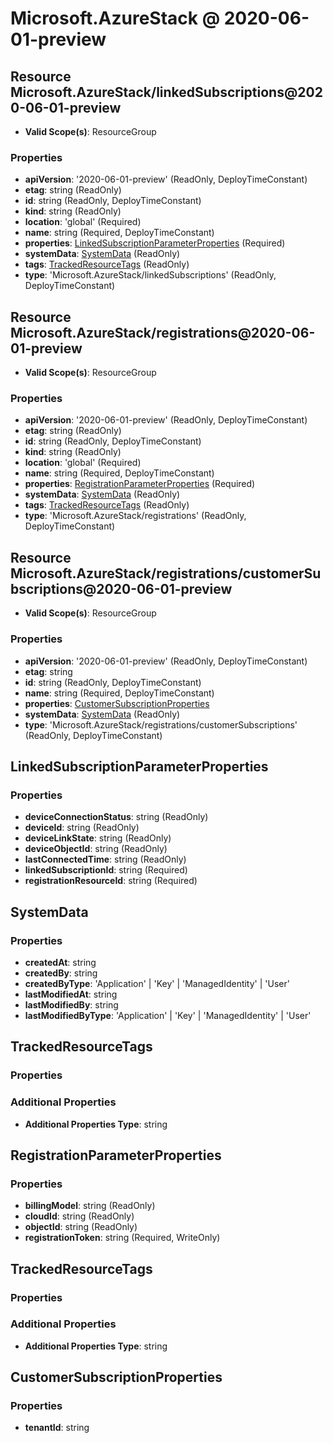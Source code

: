 # Microsoft.AzureStack @ 2020-06-01-preview

## Resource Microsoft.AzureStack/linkedSubscriptions@2020-06-01-preview
* **Valid Scope(s)**: ResourceGroup
### Properties
* **apiVersion**: '2020-06-01-preview' (ReadOnly, DeployTimeConstant)
* **etag**: string (ReadOnly)
* **id**: string (ReadOnly, DeployTimeConstant)
* **kind**: string (ReadOnly)
* **location**: 'global' (Required)
* **name**: string (Required, DeployTimeConstant)
* **properties**: [LinkedSubscriptionParameterProperties](#linkedsubscriptionparameterproperties) (Required)
* **systemData**: [SystemData](#systemdata) (ReadOnly)
* **tags**: [TrackedResourceTags](#trackedresourcetags) (ReadOnly)
* **type**: 'Microsoft.AzureStack/linkedSubscriptions' (ReadOnly, DeployTimeConstant)

## Resource Microsoft.AzureStack/registrations@2020-06-01-preview
* **Valid Scope(s)**: ResourceGroup
### Properties
* **apiVersion**: '2020-06-01-preview' (ReadOnly, DeployTimeConstant)
* **etag**: string (ReadOnly)
* **id**: string (ReadOnly, DeployTimeConstant)
* **kind**: string (ReadOnly)
* **location**: 'global' (Required)
* **name**: string (Required, DeployTimeConstant)
* **properties**: [RegistrationParameterProperties](#registrationparameterproperties) (Required)
* **systemData**: [SystemData](#systemdata) (ReadOnly)
* **tags**: [TrackedResourceTags](#trackedresourcetags) (ReadOnly)
* **type**: 'Microsoft.AzureStack/registrations' (ReadOnly, DeployTimeConstant)

## Resource Microsoft.AzureStack/registrations/customerSubscriptions@2020-06-01-preview
* **Valid Scope(s)**: ResourceGroup
### Properties
* **apiVersion**: '2020-06-01-preview' (ReadOnly, DeployTimeConstant)
* **etag**: string
* **id**: string (ReadOnly, DeployTimeConstant)
* **name**: string (Required, DeployTimeConstant)
* **properties**: [CustomerSubscriptionProperties](#customersubscriptionproperties)
* **systemData**: [SystemData](#systemdata) (ReadOnly)
* **type**: 'Microsoft.AzureStack/registrations/customerSubscriptions' (ReadOnly, DeployTimeConstant)

## LinkedSubscriptionParameterProperties
### Properties
* **deviceConnectionStatus**: string (ReadOnly)
* **deviceId**: string (ReadOnly)
* **deviceLinkState**: string (ReadOnly)
* **deviceObjectId**: string (ReadOnly)
* **lastConnectedTime**: string (ReadOnly)
* **linkedSubscriptionId**: string (Required)
* **registrationResourceId**: string (Required)

## SystemData
### Properties
* **createdAt**: string
* **createdBy**: string
* **createdByType**: 'Application' | 'Key' | 'ManagedIdentity' | 'User'
* **lastModifiedAt**: string
* **lastModifiedBy**: string
* **lastModifiedByType**: 'Application' | 'Key' | 'ManagedIdentity' | 'User'

## TrackedResourceTags
### Properties
### Additional Properties
* **Additional Properties Type**: string

## RegistrationParameterProperties
### Properties
* **billingModel**: string (ReadOnly)
* **cloudId**: string (ReadOnly)
* **objectId**: string (ReadOnly)
* **registrationToken**: string (Required, WriteOnly)

## TrackedResourceTags
### Properties
### Additional Properties
* **Additional Properties Type**: string

## CustomerSubscriptionProperties
### Properties
* **tenantId**: string

